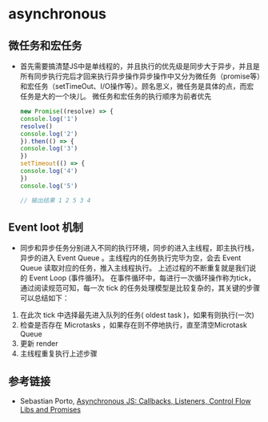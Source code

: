 # asynchronous

## 微任务和宏任务
+ 首先需要搞清楚JS中是单线程的，并且执行的优先级是同步大于异步，并且是所有同步执行完后才回来执行异步操作异步操作中又分为微任务（promise等）和宏任务（setTimeOut、I/O操作等）。顾名思义，微任务是具体的点，而宏任务是大的一个块儿。
微任务和宏任务的执行顺序为前者优先

    ```javascript
    new Promise((resolve) => {
    console.log('1')
    resolve()
    console.log('2')
    }).then(() => {
    console.log('3')
    })
    setTimeout(() => {
    console.log('4')
    })
    console.log('5')

    // 输出结果 1 2 5 3 4
    ```
## Event loot 机制

+ 同步和异步任务分别进入不同的执行环境，同步的进入主线程，即主执行栈，异步的进入 Event Queue 。主线程内的任务执行完毕为空，会去 Event Queue 读取对应的任务，推入主线程执行。 上述过程的不断重复就是我们说的 Event Loop (事件循环)。
在事件循环中，每进行一次循环操作称为tick，通过阅读规范可知，每一次 tick 的任务处理模型是比较复杂的，其关键的步骤可以总结如下：
1. 在此次 tick 中选择最先进入队列的任务( oldest task )，如果有则执行(一次)
2. 检查是否存在 Microtasks ，如果存在则不停地执行，直至清空Microtask Queue
3. 更新 render
4. 主线程重复执行上述步骤

## 参考链接

- Sebastian Porto, [Asynchronous JS: Callbacks, Listeners, Control Flow Libs and Promises](http://sporto.github.com/blog/2012/12/09/callbacks-listeners-promises/)
